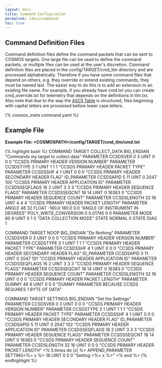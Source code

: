 ```yaml
---
layout: docs
title: Command Configuration
permalink: /docs/command/
toc: true
---
```

## Command Definition Files

Command definition files define the command packets that can be sent to COSMOS targets. One large file can be used to define the command packets, or multiple files can be used at the user's discretion. Command definition files are placed in the config/TARGET/cmd_tlm directory and are processed alphabetically. Therefore if you have some command files that depend on others, e.g. they override or extend existing commands, they must be named last. The easist way to do this is to add an extension to an existing file name. For example, if you already have cmd.txt you can create cmd_override.txt for telemetry that depends on the definitions in tlm.txt. Also note that due to the way the [ASCII Table](http://www.asciitable.com/) is structured, files beginning with capital letters are processed before lower case letters.

<div style="clear:both;"></div>

{% cosmos_meta command.yaml %}

## Example File

**Example File: &lt;COSMOSPATH&gt;/config/TARGET/cmd_tlm/cmd.txt**

{% highlight bash %}
COMMAND TARGET COLLECT_DATA BIG_ENDIAN "Commands my target to collect data"
  PARAMETER CCSDSVER 0 3 UINT 0 0 0 "CCSDS PRIMARY HEADER VERSION NUMBER"
  PARAMETER CCSDSTYPE 3 1 UINT 1 1 1 "CCSDS PRIMARY HEADER PACKET TYPE"
  PARAMETER CCSDSSHF 4 1 UINT 0 0 0 "CCSDS PRIMARY HEADER SECONDARY HEADER FLAG"
  ID_PARAMETER CCSDSAPID 5 11 UINT 0 2047 100 "CCSDS PRIMARY HEADER APPLICATION ID"
  PARAMETER CCSDSSEQFLAGS 16 2 UINT 3 3 3 "CCSDS PRIMARY HEADER SEQUENCE FLAGS"
  PARAMETER CCSDSSEQCNT 18 14 UINT 0 16383 0 "CCSDS PRIMARY HEADER SEQUENCE COUNT"
  PARAMETER CCSDSLENGTH 32 16 UINT 4 4 4 "CCSDS PRIMARY HEADER PACKET LENGTH"
  PARAMETER ANGLE 48 32 FLOAT -180.0 180.0 0.0 "ANGLE OF INSTRUMENT IN DEGREES"
    POLY_WRITE_CONVERSION 0 0.01745 0 0
  PARAMETER MODE 80 8 UINT 0 1 0 "DATA COLLECTION MODE"
    STATE NORMAL 0
    STATE DIAG 1

COMMAND TARGET NOOP BIG_ENDIAN "Do Nothing"
  PARAMETER CCSDSVER 0 3 UINT 0 0 0 "CCSDS PRIMARY HEADER VERSION NUMBER"
  PARAMETER CCSDSTYPE 3 1 UINT 1 1 1 "CCSDS PRIMARY HEADER PACKET TYPE"
  PARAMETER CCSDSSHF 4 1 UINT 0 0 0 "CCSDS PRIMARY HEADER SECONDARY HEADER FLAG"
  ID_PARAMETER CCSDSAPID 5 11 UINT 0 2047 101 "CCSDS PRIMARY HEADER APPLICATION ID"
  PARAMETER CCSDSSEQFLAGS 16 2 UINT 3 3 3 "CCSDS PRIMARY HEADER SEQUENCE FLAGS"
  PARAMETER CCSDSSEQCNT 18 14 UINT 0 16383 0 "CCSDS PRIMARY HEADER SEQUENCE COUNT"
  PARAMETER CCSDSLENGTH 32 16 UINT 0 0 0 "CCSDS PRIMARY HEADER PACKET LENGTH"
  PARAMETER DUMMY 48 8 UINT 0 0 0 "DUMMY PARAMETER BECAUSE CCSDS REQUIRES 1 BYTE OF DATA"

COMMAND TARGET SETTINGS BIG_ENDIAN "Set the Settings"
  PARAMETER CCSDSVER 0 3 UINT 0 0 0 "CCSDS PRIMARY HEADER VERSION NUMBER"
  PARAMETER CCSDSTYPE 3 1 UINT 1 1 1 "CCSDS PRIMARY HEADER PACKET TYPE"
  PARAMETER CCSDSSHF 4 1 UINT 0 0 0 "CCSDS PRIMARY HEADER SECONDARY HEADER FLAG"
  ID_PARAMETER CCSDSAPID 5 11 UINT 0 2047 102 "CCSDS PRIMARY HEADER APPLICATION ID"
  PARAMETER CCSDSSEQFLAGS 16 2 UINT 3 3 3 "CCSDS PRIMARY HEADER SEQUENCE FLAGS"
  PARAMETER CCSDSSEQCNT 18 14 UINT 0 16383 0 "CCSDS PRIMARY HEADER SEQUENCE COUNT"
  PARAMETER CCSDSLENGTH 32 16 UINT 0 0 0 "CCSDS PRIMARY HEADER PACKET LENGTH"
  <% 5.times do |x| %>
    APPEND_PARAMETER SETTING<%= x %> 16 UINT 0 5 0 "Setting <%= x %>"
  <% end %>
{% endhighlight %}
